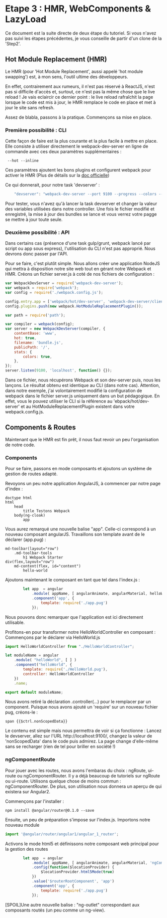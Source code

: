 # Etape 3 : HMR, WebComponents & LazyLoad 

Ce document est la suite directe de deux étape du tutoriel. Si vous n'avez pas suivi les étapes précédentes, je vous conseille de partir d'un clone de la 'Step2'. 

## Hot Module Replacement (HMR)

Le HMR (pour 'Hot Module Replacement', aussi appelé 'hot module swapping') est, à mon sens, l'outil ultime des développeurs.

En effet, contrairement aux rumeurs, il n'est pas réservé à ReactJS, n'est pas si difficile d'accès et, surtout, ce n'est pas la même chose que le live reload !
Je vais eclaircir ce dernier point : le live reload rafraîchit la page lorsque le code est mis à jour, le HMR remplace le code en place et met à jour le site sans refresh.

Assez de blabla, passons à la pratique. Commençons sa mise en place.

### Première possibilité : CLI

Cette façon de faire est la plus courante et la plus facile à mettre en place. Elle consiste à utiliser directement le webpack-dev-server en ligne de commande avec ces deux paramètres supplémentaires :

``` shell
 --hot --inline
``` 

Ces paramètres ajoutent les bons plugins et configurent webpack pour activer le HMR (Plus de détails sur la [doc officielle](https://webpack.github.io/docs/webpack-dev-server.html#webpack-dev-server-cli))  

Ce qui donnerait, pour notre task 'devserver' :
``` javascript
    "devserver": "webpack-dev-server --port 9100 --progress --colors --hot --inline"
``` 

Pour tester, vous n'avez qu'à lancer la task devserver et changer la valeur des variables utilisées dans notre controller. Une fois le fichier modifié et enregistré, la mise à jour des bundles se lance et vous verrez votre pagge se mettre à jour toute seule.

### Deuxième possibilité : API

Dans certains cas (présence d'une task gulp/grunt, webpack lancé par script ou app sous express), l'utilisation du CLI n'est pas approprié. 
Nous devrons donc passer par l'API.

Pour se faire, c'est plutôt simple. Nous allons créer une application NodeJS qui mettra à disposition notre site web tout en gérant notre Webpack et HMR.
Créons un fichier server.js à coté de nos fichiers de configuration :
``` javascript
var WebpackDevServer = require('webpack-dev-server');
var webpack = require('webpack');
var config = require('./webpack.config.js');

config.entry.app = ['webpack/hot/dev-server', 'webpack-dev-server/client?http://localhost:9100/', './src/index.js'];
config.plugins.push(new webpack.HotModuleReplacementPlugin());

var path = require('path');

var compiler = webpack(config);
var server = new WebpackDevServer(compiler, {
    contentBase: 'www',
    hot: true,
    filename: 'bundle.js',
    publicPath: '/',
    stats: {
        colors: true,
    },
});
server.listen(9100, 'localhost', function() {});
``` 

Dans ce fichier, nous récupérons Webpack et son dev-server puis, nous les lançons. Le résultat obtenu est identique au CLI (dans notre cas).
Attention, dans notre exemple, j'ai volontairement modifié la configuration de webpack dans le fichier server.js uniquement dans un but pédagogique. En effet, vous le pouvez utiliser le CLI si la référence au 'ebpack/hot/dev-server' et au HotModuleReplacementPlugin existent dans votre webpack.config.js.

## Components & Routes

Maintenant que le HMR est fin prêt, il nous faut revoir un peu l'organisation de notre code.

### Components
Pour se faire, passons en mode composants et ajoutons un système de gestion de routes adapté.


Revoyons un peu notre application AngularJS, à commencer par notre page d'index :
``` pug
doctype html
html
    head
        title Testons Webpack
    body(ng-cloak)
        app
``` 

Vous aurez remarqué une nouvelle balise "app". Celle-ci correspond à un nouveau composant angularJS.
Travaillons son template avant de le déclarer (app.pug) :
``` pug
md-toolbar(layout="row")
    .md-toolbar-tools
        h1 Webpack Starter
div(flex,layout="row")
    md-content(flex, id="content")
        hello-world
``` 


Ajoutons maintenant le composant en tant que tel dans l'index.js :
``` javascript
        let app  = angular
            .module( appName, [ angularAnimate, angularMaterial, helloWorld ] )
            .component('app', {
                template: require('./app.pug')
            });
``` 

Nous pouvons donc remarquer que l'application est ici directement utilisable.

Profitons-en pour transformer notre HelloWorldController en composant :
Commençons par le déclarer via HelloWorld.js
``` javascript
import HelloWorldController from "./HelloWorldController";

let moduleName = angular
    .module( "helloWorld", [ ] )
    .component("helloWorld", {
        template: require('./HelloWorld.pug'),
        controller: HelloWorldController
    })
    .name;

export default moduleName;
``` 

Nous avons retiré la déclaration .controller(...) pour le remplacer par un component.
Puisque nous avons ajouté un 'require' sur un nouveau fichier pug, créons-le :
``` pug
span {{$ctrl.nonScopedData}}
``` 

Le contenu est simple mais nous permettra de voir si ça fonctionne : Lancez le devserver, allez sur l'URL http://localhost:9100/, changez la valeur de 'nonScopedData' dans le code puis admirez.
La page change d'elle-même sans se recharger (rien de tel pour briller en société !)

### ngComponentRoute
Pour jouer avec les routes, nous avons l'embaras du choix : ngRoute, ui-route ou ngComponentRouter.
Il y a déjà beaucoup de tutoriels sur ngRoute ou ui-route. Utilisons quelque chose de moins commun : ngComponentRouter.
De plus, son utilisation nous donnera un aperçu de qui existera sur Angular2.

Commençons par l'installer :
``` shell
npm install @angular/router@0.1.0 --save
``` 


Ensuite, un peu de préparation s'impose sur l'index.js.
Importons notre nouveau module
``` javascript
import '@angular/router/angular1/angular_1_router';
``` 

Activons le mode html5 et définissons notre composant web principal pour la gestion des routes
``` javascript
        let app  = angular
            .module( appName, [ angularAnimate, angularMaterial, 'ngComponentRouter', helloWorld ] )
            .config(function($locationProvider) {
                $locationProvider.html5Mode(true)
            })
            .value('$routerRootComponent', 'app')
            .component('app', {
                template: require('./app.pug')
            });
``` 

[SPOIL]Une autre nouvelle balise : "ng-outlet" correspondant aux composants routés (un peu comme un ng-view).